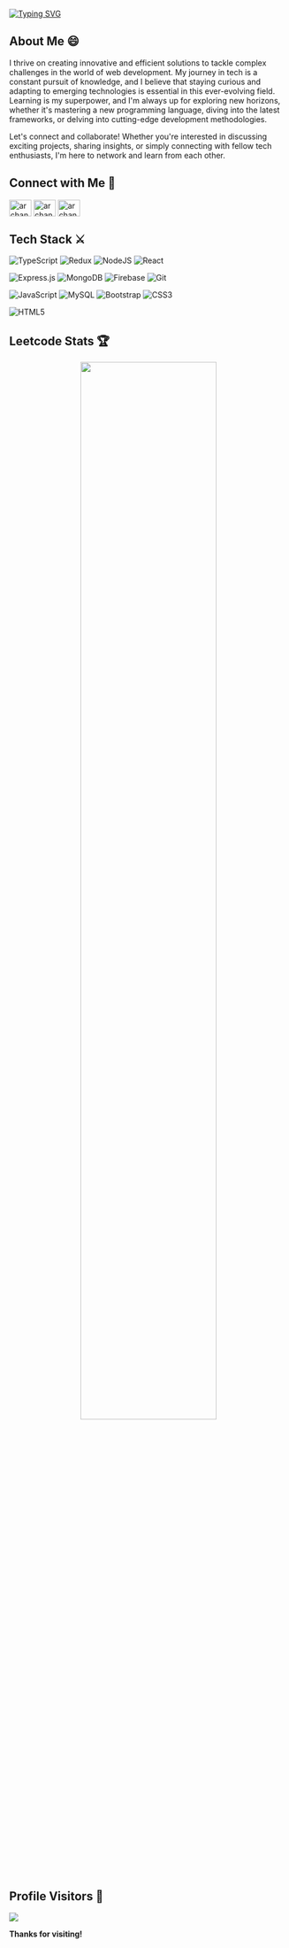 [![Typing SVG](https://readme-typing-svg.demolab.com?font=Fira+Code&size=22&pause=1000&color=36BCF7FF&center=true&vCenter=true&multiline=true&width=1000&lines=Hello+👋+I+am+Archan+Pandya+,+a+passionate+Full+Stack+Developer)](https://git.io/typing-svg)

## About Me 😄

I thrive on creating innovative and efficient solutions to tackle complex challenges in the world of web development. My journey in tech is a constant pursuit of knowledge, and I believe that staying curious and adapting to emerging technologies is essential in this ever-evolving field. Learning is my superpower, and I'm always up for exploring new horizons, whether it's mastering a new programming language, diving into the latest frameworks, or delving into cutting-edge development methodologies.

Let's connect and collaborate! Whether you're interested in discussing exciting projects, sharing insights, or simply connecting with fellow tech enthusiasts, I'm here to network and learn from each other.


## Connect with Me 🤝
<p align="left">
<a href="https://www.linkedin.com/in/archan-pandya-023354230/" target="blank"><img align="center" src="https://raw.githubusercontent.com/rahuldkjain/github-profile-readme-generator/master/src/images/icons/Social/linked-in-alt.svg" alt="archan-pandya" height="30" width="40" /></a>
<a href="https://www.instagram.com/archan.19/" target="blank"><img align="center" src="https://raw.githubusercontent.com/rahuldkjain/github-profile-readme-generator/master/src/images/icons/Social/instagram.svg" alt="archan-pandya" height="30" width="40" /></a>
<a href="https://twitter.com/archan_17" target="blank"><img align="center" src="https://raw.githubusercontent.com/rahuldkjain/github-profile-readme-generator/master/src/images/icons/Social/twitter.svg" alt="archan-pandya" height="30" width="40" /></a>
</p>



## Tech Stack ⚔️


![TypeScript](https://img.shields.io/badge/typescript-%23007ACC.svg?style=for-the-badge&logo=typescript&logoColor=white)  ![Redux](https://img.shields.io/badge/redux-%23593d88.svg?style=for-the-badge&logo=redux&logoColor=white)  ![NodeJS](https://img.shields.io/badge/node.js-6DA55F?style=for-the-badge&logo=node.js&logoColor=white)  ![React](https://img.shields.io/badge/react-%2320232a.svg?style=for-the-badge&logo=react&logoColor=%2361DAFB) 


![Express.js](https://img.shields.io/badge/express.js-%23404d59.svg?style=for-the-badge&logo=express&logoColor=%2361DAFB)  ![MongoDB](https://img.shields.io/badge/MongoDB-%234ea94b.svg?style=for-the-badge&logo=mongodb&logoColor=white)  ![Firebase](https://img.shields.io/badge/Firebase-039BE5?style=for-the-badge&logo=Firebase&logoColor=white)  ![Git](https://img.shields.io/badge/git-%23F05033.svg?style=for-the-badge&logo=git&logoColor=white) 

 ![JavaScript](https://img.shields.io/badge/javascript-%23323330.svg?style=for-the-badge&logo=javascript&logoColor=%23F7DF1E)  ![MySQL](https://img.shields.io/badge/mysql-%2300f.svg?style=for-the-badge&logo=mysql&logoColor=white)  ![Bootstrap](https://img.shields.io/badge/bootstrap-%238511FA.svg?style=for-the-badge&logo=bootstrap&logoColor=white)  ![CSS3](https://img.shields.io/badge/css3-%231572B6.svg?style=for-the-badge&logo=css3&logoColor=white) 

 ![HTML5](https://img.shields.io/badge/html5-%23E34F26.svg?style=for-the-badge&logo=html5&logoColor=white)  


## Leetcode Stats 🏆
<div align="center">

<img src="https://leetcard.jacoblin.cool/archan_17?theme=nord&font=Ubuntu%20Mono&ext=heatmap" width="70%">

</div>



## Profile Visitors 👀

[![](https://visitor-badge.laobi.icu/badge?page_id=archan-pandya.archan-pandya)](https://github.com/archan-pandya)  

<b>Thanks for visiting!
